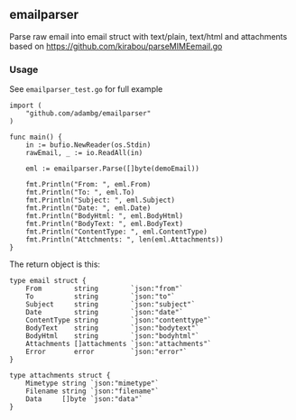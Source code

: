 ## emailparser

Parse raw email into email struct with text/plain, text/html and attachments  
based on https://github.com/kirabou/parseMIMEemail.go
### Usage

See `emailparser_test.go` for full example

```
import (
    "github.com/adambg/emailparser"
)

func main() {
    in := bufio.NewReader(os.Stdin)
	rawEmail, _ := io.ReadAll(in)

    eml := emailparser.Parse([]byte(demoEmail))
    
	fmt.Println("From: ", eml.From)
	fmt.Println("To: ", eml.To)
	fmt.Println("Subject: ", eml.Subject)
	fmt.Println("Date: ", eml.Date)
	fmt.Println("BodyHtml: ", eml.BodyHtml)
	fmt.Println("BodyText: ", eml.BodyText)
	fmt.Println("ContentType: ", eml.ContentType)
	fmt.Println("Attchments: ", len(eml.Attachments))
}
```
The return object is this:
```
type email struct {
	From        string        `json:"from"`
	To          string        `json:"to"`
	Subject     string        `json:"subject"`
	Date        string        `json:"date"`
	ContentType string        `json:"contenttype"`
	BodyText    string        `json:"bodytext"`
	BodyHtml    string        `json:"bodyhtml"`
	Attachments []attachments `json:"attachments"`
	Error       error         `json:"error"`
}

type attachments struct {
	Mimetype string `json:"mimetype"`
	Filename string `json:"filename"`
	Data     []byte `json:"data"`
}
```
